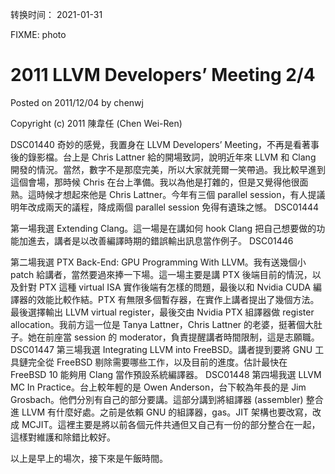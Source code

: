 转换时间： 2021-01-31

FIXME: photo

# 2011 LLVM Developers’ Meeting 2/4
Posted on 2011/12/04 by chenwj

Copyright (c) 2011 陳韋任 (Chen Wei-Ren)

DSC01440
奇妙的感覺，我置身在 LLVM Developers’ Meeting，不再是看著事後的錄影檔。台上是 Chris Lattner 給的開場致詞，說明近年來 LLVM 和 Clang 開發的情況。當然，數字不是那麼完美，所以大家就莞爾一笑帶過。我比較早進到這個會場，那時候 Chris 在台上準備。我以為他是打雜的，但是又覺得他很面熟。這時候才想起來他是 Chris Lattner。今年有三個 parallel session，有人提議明年改成兩天的議程，降成兩個 parallel session 免得有遺珠之憾。
DSC01444

第一場我選 Extending Clang。這一場是在講如何 hook Clang 把自己想要做的功能加進去，講者是以改善編譯時期的錯誤輸出訊息當作例子。
DSC01446

第二場我選 PTX Back-End: GPU Programming With LLVM。我有送幾個小 patch 給講者，當然要過來捧一下場。這一場主要是講 PTX 後端目前的情況，以及針對 PTX 這種 virtual ISA 實作後端有怎樣的問題，最後以和 Nvidia CUDA 編譯器的效能比較作結。PTX 有無限多個暫存器，在實作上講者提出了幾個方法。最後選擇輸出 LLVM virtual register，最後交由 Nvidia PTX 組譯器做 register allocation。我前方這一位是 Tanya Lattner，Chris Lattner 的老婆，挺著個大肚子。她在前座當 session 的 moderator，負責提醒講者時間限制，這是志願職。
DSC01447
第三場我選 Integrating LLVM into FreeBSD。講者提到要將 GNU 工具鏈完全從 FreeBSD 剔除需要哪些工作，以及目前的進度。估計最快在 FreeBSD 10 能夠用 Clang 當作預設系統編譯器。
DSC01448
第四場我選 LLVM MC In Practice。台上較年輕的是 Owen Anderson，台下較為年長的是 Jim Grosbach。他們分別有自己的部分要講。這部分講到將組譯器 (assembler) 整合進 LLVM 有什麼好處。之前是依賴 GNU 的組譯器，gas。JIT 架構也要改寫，改成 MCJIT。這裡主要是將以前各個元件共通但又自己有一份的部分整合在一起，這樣對維護和除錯比較好。

以上是早上的場次，接下來是午飯時間。
